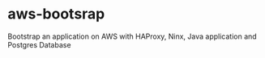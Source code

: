 # aws-bootsrap
Bootstrap an application on AWS with HAProxy, Ninx, Java application and Postgres Database
